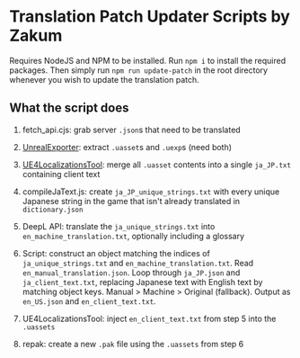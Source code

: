 # Translation Patch Updater Scripts by Zakum
Requires NodeJS and NPM to be installed. 
Run `npm i` to install the required packages.
Then simply run `npm run update-patch` in the root directory whenever you wish to update the translation patch.

## What the script does
1. fetch_api.cjs: grab server `.json`s that need to be translated
2. [UnrealExporter](https://github.com/whotookzakum/UnrealExporter): extract `.uasset`s and `.uexp`s (need both)
3. [UE4LocalizationsTool](https://github.com/amrshaheen61/UE4LocalizationsTool): merge all `.uasset` contents into a single `ja_JP.txt` containing client text
4. compileJaText.js: create `ja_JP_unique_strings.txt` with every unique Japanese string in the game that isn't already translated in `dictionary.json`


4. DeepL API: translate the `ja_unique_strings.txt` into `en_machine_translation.txt`, optionally including a glossary
5. Script: construct an object matching the indices of `ja_unique_strings.txt` and `en_machine_translation.txt`. Read `en_manual_translation.json`. Loop through `ja_JP.json` and `ja_client_text.txt`, replacing Japanese text with English text by matching object keys. Manual > Machine > Original (fallback). Output as `en_US.json` and `en_client_text.txt`.
6. UE4LocalizationsTool: inject `en_client_text.txt` from step 5 into the `.uassets`
7. repak: create a new `.pak` file using the `.uassets` from step 6

